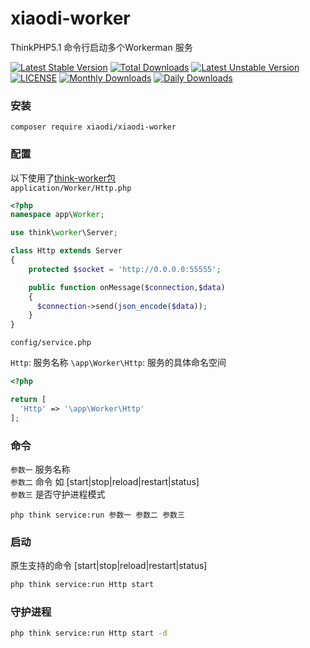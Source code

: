 # xiaodi-worker
ThinkPHP5.1 命令行启动多个Workerman 服务

[![Latest Stable Version](https://poser.pugx.org/xiaodi/xiaodi-worker/v/stable)](https://packagist.org/packages/xiaodi/xiaodi-worker)
[![Total Downloads](https://poser.pugx.org/xiaodi/xiaodi-worker/downloads)](https://packagist.org/packages/xiaodi/xiaodi-worker)
[![Latest Unstable Version](https://poser.pugx.org/xiaodi/xiaodi-worker/v/unstable)](https://packagist.org/packages/xiaodi/xiaodi-worker)
[![LICENSE](https://img.shields.io/badge/license-Anti%20996-blue.svg)](https://github.com/996icu/996.ICU/blob/master/LICENSE)
[![Monthly Downloads](https://poser.pugx.org/xiaodi/xiaodi-worker/d/monthly)](https://packagist.org/packages/xiaodi/xiaodi-worker)
[![Daily Downloads](https://poser.pugx.org/xiaodi/xiaodi-worker/d/daily)](https://packagist.org/packages/xiaodi/xiaodi-worker)

### 安装
```
composer require xiaodi/xiaodi-worker
```

### 配置
以下使用了[think-worker包](https://github.com/top-think/think-worker/tree/2.0)  
`application/Worker/Http.php`

```php
<?php
namespace app\Worker;

use think\worker\Server;

class Http extends Server
{
    protected $socket = 'http://0.0.0.0:55555';

    public function onMessage($connection,$data)
    {
      $connection->send(json_encode($data));
    }
}

```

`config/service.php`  

`Http`: 服务名称 `\app\Worker\Http`: 服务的具体命名空间  

```php
<?php

return [
  'Http' => '\app\Worker\Http'
];
```
### 命令
`参数一` 服务名称  
`参数二` 命令 如 [start|stop|reload|restart|status]  
`参数三` 是否守护进程模式  

`php think service:run 参数一 参数二 参数三`

### 启动
原生支持的命令 [start|stop|reload|restart|status]
```sh
php think service:run Http start
```

### 守护进程
```sh
php think service:run Http start -d
```
